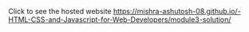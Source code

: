 Click to see the hosted website
https://mishra-ashutosh-08.github.io/-HTML-CSS-and-Javascript-for-Web-Developers/module3-solution/

